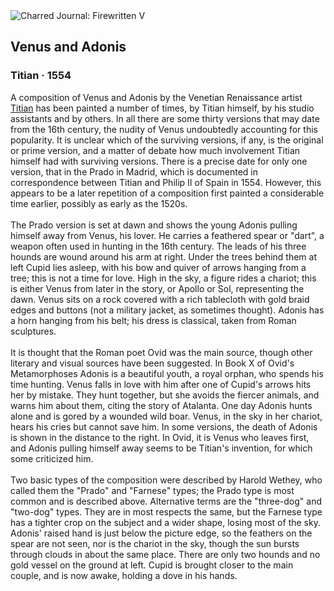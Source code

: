 <div class="artwork-of-the-day">
  <div class="container">
    <div class="img-wrapper">
      <img
        src="https://uploads6.wikiart.org/00142/images/57726d84edc2cb3880b48c9b/venus-and-adonis-by-titian-1.jpg!Large.jpg"
        alt="Charred Journal: Firewritten V" />
    </div>
    <div class="artwork-detail">
      <div class="artwork-origin"> 
        <h2 class="artwork-name">Venus and Adonis</h2>
        <h3 class="artist">
          Titian
                    ·  1554
        </h3>
      </div>
      <p class="description">
        <span class="artwork-description-text ng-binding" ng-bind-html="viewModel.ArtworkOfTheDay.Description | unsafe">A composition of Venus and Adonis by the Venetian Renaissance artist <a target="_blank" href="/en/titian">Titian</a> has been painted a number of times, by Titian himself, by his studio assistants and by others. In all there are some thirty versions that may date from the 16th century, the nudity of Venus undoubtedly accounting for this popularity. It is unclear which of the surviving versions, if any, is the original or prime version, and a matter of debate how much involvement Titian himself had with surviving versions. There is a precise date for only one version, that in the Prado in Madrid, which is documented in correspondence between Titian and Philip II of Spain in 1554. However, this appears to be a later repetition of a composition first painted a considerable time earlier, possibly as early as the 1520s.
<br>
<br>The Prado version is set at dawn and shows the young Adonis pulling himself away from Venus, his lover. He carries a feathered spear or "dart", a weapon often used in hunting in the 16th century. The leads of his three hounds are wound around his arm at right. Under the trees behind them at left Cupid lies asleep, with his bow and quiver of arrows hanging from a tree; this is not a time for love. High in the sky, a figure rides a chariot; this is either Venus from later in the story, or Apollo or Sol, representing the dawn. Venus sits on a rock covered with a rich tablecloth with gold braid edges and buttons (not a military jacket, as sometimes thought). Adonis has a horn hanging from his belt; his dress is classical, taken from Roman sculptures.
<br>
<br>It is thought that the Roman poet Ovid was the main source, though other literary and visual sources have been suggested. In Book X of Ovid's Metamorphoses Adonis is a beautiful youth, a royal orphan, who spends his time hunting. Venus falls in love with him after one of Cupid's arrows hits her by mistake. They hunt together, but she avoids the fiercer animals, and warns him about them, citing the story of Atalanta. One day Adonis hunts alone and is gored by a wounded wild boar. Venus, in the sky in her chariot, hears his cries but cannot save him. In some versions, the death of Adonis is shown in the distance to the right. In Ovid, it is Venus who leaves first, and Adonis pulling himself away seems to be Titian's invention, for which some criticized him.
<br>
<br>Two basic types of the composition were described by Harold Wethey, who called them the "Prado" and "Farnese" types; the Prado type is most common and is described above. Alternative terms are the "three-dog" and "two-dog" types. They are in most respects the same, but the Farnese type has a tighter crop on the subject and a wider shape, losing most of the sky. Adonis' raised hand is just below the picture edge, so the feathers on the spear are not seen, nor is the chariot in the sky, though the sun bursts through clouds in about the same place. There are only two hounds and no gold vessel on the ground at left. Cupid is brought closer to the main couple, and is now awake, holding a dove in his hands.</span>
                        <div class="text-shadow-container" ng-show="showShadow" style=""></div>
      </p>
    </div>
  </div>

</div>
